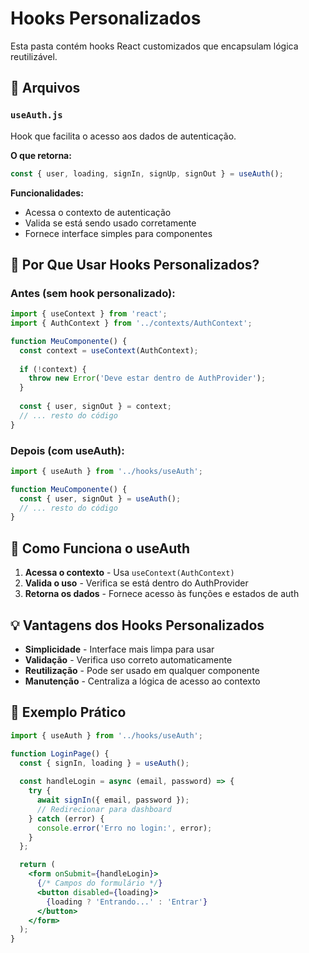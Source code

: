 # Hooks Personalizados

Esta pasta contém hooks React customizados que encapsulam lógica reutilizável.

## 📁 Arquivos

### `useAuth.js`
Hook que facilita o acesso aos dados de autenticação.

**O que retorna:**
```javascript
const { user, loading, signIn, signUp, signOut } = useAuth();
```

**Funcionalidades:**
- Acessa o contexto de autenticação
- Valida se está sendo usado corretamente
- Fornece interface simples para componentes

## 🎯 Por Que Usar Hooks Personalizados?

### Antes (sem hook personalizado):
```jsx
import { useContext } from 'react';
import { AuthContext } from '../contexts/AuthContext';

function MeuComponente() {
  const context = useContext(AuthContext);
  
  if (!context) {
    throw new Error('Deve estar dentro de AuthProvider');
  }
  
  const { user, signOut } = context;
  // ... resto do código
}
```

### Depois (com useAuth):
```jsx
import { useAuth } from '../hooks/useAuth';

function MeuComponente() {
  const { user, signOut } = useAuth();
  // ... resto do código
}
```

## 🔧 Como Funciona o useAuth

1. **Acessa o contexto** - Usa `useContext(AuthContext)`
2. **Valida o uso** - Verifica se está dentro do AuthProvider
3. **Retorna os dados** - Fornece acesso às funções e estados de auth

## 💡 Vantagens dos Hooks Personalizados

- **Simplicidade** - Interface mais limpa para usar
- **Validação** - Verifica uso correto automaticamente
- **Reutilização** - Pode ser usado em qualquer componente
- **Manutenção** - Centraliza a lógica de acesso ao contexto

## 📝 Exemplo Prático

```jsx
import { useAuth } from '../hooks/useAuth';

function LoginPage() {
  const { signIn, loading } = useAuth();
  
  const handleLogin = async (email, password) => {
    try {
      await signIn({ email, password });
      // Redirecionar para dashboard
    } catch (error) {
      console.error('Erro no login:', error);
    }
  };

  return (
    <form onSubmit={handleLogin}>
      {/* Campos do formulário */}
      <button disabled={loading}>
        {loading ? 'Entrando...' : 'Entrar'}
      </button>
    </form>
  );
}
```